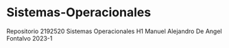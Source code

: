 # Sistemas-Operacionales
Repositorio 2192520 Sistemas Operacionales H1
Manuel Alejandro De Angel Fontalvo
2023-1
